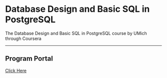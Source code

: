 # Database Design and Basic SQL in PostgreSQL

The Database Design and Basic SQL in PostgreSQL course by UMich through Coursera

---

## Program Portal

[Click Here](https://www.coursera.org/learn/database-design-postgresql?specialization=postgresql-for-everybody)
